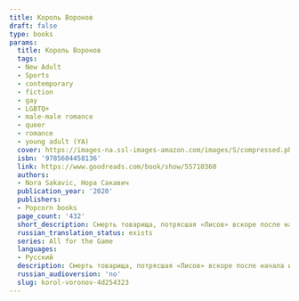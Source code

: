 ```yaml
---
title: Король Воронов
draft: false
type: books
params:
  title: Король Воронов
  tags:
  - New Adult
  - Sports
  - contemporary
  - fiction
  - gay
  - LGBTQ+
  - male-male romance
  - queer
  - romance
  - young adult (YA)
  cover: https://images-na.ssl-images-amazon.com/images/S/compressed.photo.goodreads.com/books/1603031459i/55710360.jpg
  isbn: '9785604458136'
  link: https://www.goodreads.com/book/show/55710360
  authors:
  - Nora Sakavic, Нора Сакавич
  publication_year: '2020'
  publishers:
  - Popcorn books
  page_count: '432'
  short_description: Смерть товарища, потрясшая «Лисов» вскоре после начала игрового сезона, помогает команде наконец сплотиться. Проблема лишь в том, что Эндрю по-прежнему ни во что не ставит старшекурсников, а без...
  russian_translation_status: exists
  series: All for the Game
  languages:
  - Русский
  description: Смерть товарища, потрясшая «Лисов» вскоре после начала игрового сезона, помогает команде наконец сплотиться. Проблема лишь в том, что Эндрю по-прежнему ни во что не ставит старшекурсников, а без этого победа над главным соперником «Лисов» — «Воронами» — невозможна. Единственным, кто может достучаться до Эндрю, становится Нил, только вот Эндрю никогда не делает ничего бесплатно, а Нил не доверяет никому, кроме себя. Едва контакт между ними налаживается, как на горизонте вновь появляется Рико, намеренный уничтожить новую жизнь Нила, а заодно и всю его команду.
  russian_audioversion: 'no'
  slug: korol-voronov-4d254323
---
```

